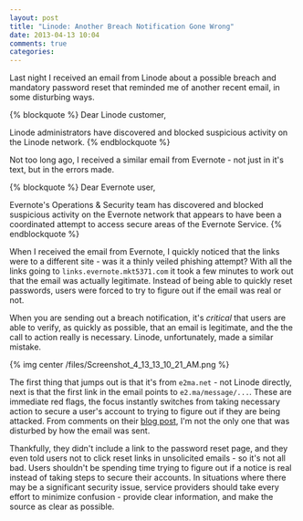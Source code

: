 ```yaml
---
layout: post
title: "Linode: Another Breach Notification Gone Wrong"
date: 2013-04-13 10:04
comments: true
categories: 
---
```


Last night I received an email from Linode about a possible breach and mandatory password reset that reminded me of another recent email, in some disturbing ways.

{% blockquote %}
Dear Linode customer,

Linode administrators have discovered and blocked suspicious activity on the Linode network.
{% endblockquote %}

Not too long ago, I received a similar email from Evernote - not just in it's text, but in the errors made.

{% blockquote %}
Dear Evernote user, 

Evernote's Operations & Security team has discovered and blocked suspicious activity on the Evernote network that appears to have been a coordinated attempt to access secure areas of the Evernote Service.
{% endblockquote %}

When I received the email from Evernote, I quickly noticed that the links were to a different site - was it a thinly veiled phishing attempt? With all the links going to `links.evernote.mkt5371.com` it took a few minutes to work out that the email was actually legitimate. Instead of being able to quickly reset passwords, users were forced to try to figure out if the email was real or not.

When you are sending out a breach notification, it's *critical* that users are able to verify, as quickly as possible, that an email is legitimate, and the the call to action really is necessary. Linode, unfortunately, made a similar mistake.

{% img center /files/Screenshot_4_13_13_10_21_AM.png %}

The first thing that jumps out is that it's from `e2ma.net` - not Linode directly, next is that the first link in the email points to `e2.ma/message/...`. These are immediate red flags, the focus instantly switches from taking necessary action to secure a user's account to trying to figure out if they are being attacked. From comments on their [blog post](http://blog.linode.com/2013/04/12/security-notice-linode-manager-password-reset/), I'm not the only one that was disturbed by how the email was sent.

Thankfully, they didn't include a link to the password reset page, and they even told users not to click reset links in unsolicited emails - so it's not all bad. Users shouldn't be spending time trying to figure out if a notice is real instead of taking steps to secure their accounts. In situations where there may be a significant security issue, service providers should take every effort to minimize confusion - provide clear information, and make the source as clear as possible.

